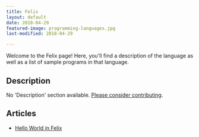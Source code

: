 ```yaml
---
title: Felix
layout: default
date: 2018-04-29
featured-image: programming-languages.jpg
last-modified: 2018-04-29

---
```


Welcome to the Felix page! Here, you'll find a description of the language as well as a list of sample programs in that language.

## Description

No 'Description' section available. [Please consider contributing](https://github.com/TheRenegadeCoder/sample-programs-website).

## Articles

- [Hello World in Felix](https://rzuckerm.github.io/sample-programs-website-copy/projects/hello-world/felix)